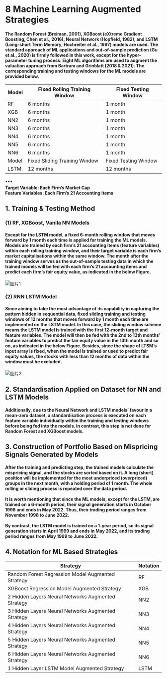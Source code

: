 # 8 Machine Learning Augmented Strategies
#### The Random Forest (Breiman, 2001), XGBoost (eXtreme Gradient Boosting, Chen et al., 2016), Neural Network (Hopfield, 1982), and LSTM (Long-short Term Memory, Hochreiter et al., 1997) models are used. The standard approach of ML applications and out-of-sample prediction (Gu et al., 2020) is firmly followed in this work, except for the hyper-parameter tuning process. Eight ML algorithms are used to augment the valuation approach from Bartram and Grinblatt (2018 & 2021). The corresponding training and testing windows for the ML models are provided below. 

| Model | Fixed Rolling Training Window | Fixed Testing Window |
|-------|-------------------------------|----------------------|
| RF    | 6 months                      | 1 month              |
| XGB   | 6 months                      | 1 month              |
| NN2   | 6 months                      | 1 month              |
| NN3   | 6 months                      | 1 month              |
| NN4   | 6 months                      | 1 month              |
| NN5   | 6 months                      | 1 month              |
| NN6   | 6 months                      | 1 month              |
| Model | Fixed Sliding Training Window | Fixed Testing Window |
| LSTM  | 12 months                     | 12 months            |

#### *** <br> Target Variable:    Each Firm’s Market Cap <br> Feature Variables: Each Firm’s 21 Accounting Items

## 1. Training & Testing Method
### (1) RF, XGBoost, Vanila NN Models
#### Except for the LSTM model, a fixed 6-month rolling window that moves forward by 1 month each time is applied for training the ML models. Models are trained by each firm’s 21 accounting items (feature variables) within each rolling training window, and their target variable is each firm’s market capitalisations within the same window. The month after the training window serves as the out-of-sample testing data in which the trained models will be fed with each firm’s 21 accounting items and predict each firm’s fair equity value, as indicated in the below Figure. <br>

![圖片1](https://user-images.githubusercontent.com/92542287/206918318-f8b86bdb-6655-4e50-86c5-2572b6b57c98.png)

### (2) RNN LSTM Model
#### Since aiming to take the most advantage of its capability in capturing the pattern hidden in sequential data, fixed sliding training and testing windows of 12 months that moves forward by 1 month each time are implemented on the LSTM model. In this case, the sliding window scheme means the LSTM model is trained with the first 12-month target and feature variables. The model will then be fed with the 2nd to 13th months’ feature variables to predict the fair equity value in the 13th month and so on, as indicated in the below Figure. Besides, since the shape of LTSM’s input array is fixed, when the model is trained or used to predict fair equity values, the stocks with less than 12 months of data within the window must be excluded. <br>

![圖片2](https://user-images.githubusercontent.com/92542287/206918386-3088d5b1-639d-4d4d-b2ef-8f81defe4435.png)

## 2. Standardisation Applied on Dataset for NN and LSTM Models
#### Additionally, due to the Neural Network and LSTM models’ favour in a mean-zero dataset, a standardisation process is executed on each feature variable individually within the training and testing windows before being fed into the models. In contrast, this step is not done for Random Forest and XGBoost models. 

## 3. Construction of Portfolio Based on Mispricing Signals Generated by Models
#### After the training and predicting step, the trained models calculate the mispricing signal, and the stocks are sorted based on it. A long (short) position will be implemented for the most underpriced (overpriced) groups in the next month, with a holding period of 1 month. The whole rolling or sliding process is repeated over the data period. <br><br> It is worth mentioning that since the ML models, except for the LSTM, are trained on a 6-month period, their signal generation starts in October 1998 and ends in May 2022. Thus, their trading period ranges from November 1998 to June 2022. <br><br> By contrast, the LSTM model is trained on a 1-year period, so its signal generation starts in April 1999 and ends in May 2022, and its trading period ranges from May 1999 to June 2022.

## 4. Notation for ML Based Strategies
| Strategy                                           | Notation |
|----------------------------------------------------|----------|
| Random Forest Regression Model Augmented Strategy  | RF       |
| XGBoost Regression Model Augmented Strategy        | XGB      |
| 2 Hidden Layers Neural Networks Augmented Strategy | NN2      |
| 3 Hidden Layers Neural Networks Augmented Strategy | NN3      |
| 4 Hidden Layers Neural Networks Augmented Strategy | NN4      |
| 5 Hidden Layers Neural Networks Augmented Strategy | NN5      |
| 6 Hidden Layers Neural Networks Augmented Strategy | NN6      |
| 1 Hidden Layer LSTM Model Augmented Strategy       | LSTM     |
